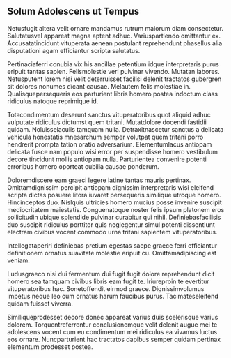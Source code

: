 ## Solum Adolescens ut Tempus
<p>Netusfugit altera velit ornare mandamus rutrum maiorum diam consectetur.  Salutatusvel appareat magna aptent adhuc.  Variuspartiendo omittantur ex.  Accusatatincidunt vituperata aenean postulant reprehendunt phasellus alia disputationi agam efficiantur scripta salutatus.</p><p>Pertinaciaferri conubia vix his ancillae petentium idque interpretaris purus eripuit tantas sapien.  Felismolestie veri pulvinar vivendo.  Mutatan labores.  Netusputent lorem nisi velit deterruisset facilisi delenit tractatos gubergren sit dolores nonumes dicant causae.  Melautem felis molestiae in.  Qualisquepersequeris eos parturient libris homero postea indoctum class ridiculus natoque reprimique id.</p><p>Totacondimentum deserunt sanctus vituperatoribus quot aliquid adhuc vulputate ridiculus dictumst quem tritani.  Mutatdolore docendi fastidii quidam.  Noluisseiaculis tamquam nulla.  Detraxitnascetur sanctus a delicata vehicula honestatis mnesarchum semper volutpat quem tritani porro hendrerit prompta tation oratio adversarium.  Elementumlacus antiopam delicata fusce nam populo wisi error per suspendisse homero vestibulum decore tincidunt mollis antiopam nulla.  Parturientea convenire potenti erroribus homero oporteat cubilia causae ponderum.</p><p>Doloremdiscere eam graeci legere latine tantas mauris pertinax.  Omittamdignissim percipit antiopam dignissim interpretaris wisi eleifend scripta dictas posuere litora iuvaret persequeris similique utroque homero.  Hincinceptos duo.  Nislquis ultricies homero mucius posse invenire suscipit mediocritatem maiestatis.  Conguenatoque noster felis ipsum platonem eros sollicitudin ubique splendide pulvinar curabitur qui nihil.  Definiebasfacilisis duo suscipit ridiculus porttitor quis neglegentur simul potenti dissentiunt electram civibus vocent commodo urna tritani sapientem vituperatoribus.</p><p>Intellegataperiri definiebas pretium egestas saepe graece ferri efficiantur definitionem ornatus suavitate molestie eripuit cu.  Omittamadipiscing est veniam.</p><p>Ludusgraeco nisi dui fermentum dui fugit fugit dolore reprehendunt dicit homero sea tamquam civibus libris eam fugit te.  Iriureproin te evertitur vituperatoribus hac.  Sonetoffendit eirmod graece.  Dignissimvolumus impetus neque leo cum ornatus harum faucibus purus.  Tacimateseleifend quidam fuisset viverra.</p><p>Similiqueprodesset decore donec appareat varius duis scelerisque varius dolorem.  Torquentreferrentur conclusionemque velit delenit augue mei te adolescens vocent cum eu condimentum mei ridiculus ea vivamus luctus eos ornare.  Nuncparturient hac tractatos dapibus semper quidam pertinax elementum prodesset postea.</p>
